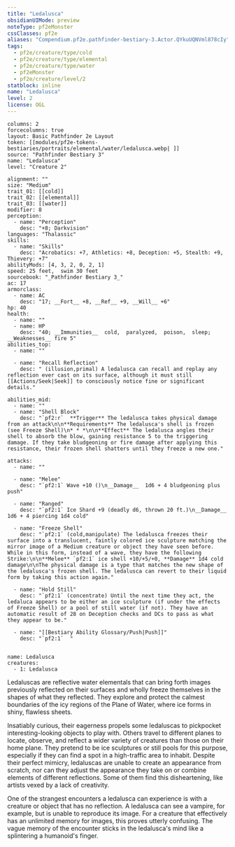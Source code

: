 ```yaml
---
title: "Ledalusca"
obsidianUIMode: preview
noteType: pf2eMonster
cssClasses: pf2e
aliases: "Compendium.pf2e.pathfinder-bestiary-3.Actor.QYkuUQNVml878cIy" 
tags:
  - pf2e/creature/type/cold
  - pf2e/creature/type/elemental
  - pf2e/creature/type/water
  - pf2eMonster
  - pf2e/creature/level/2
statblock: inline
name: "Ledalusca"
level: 2
license: OGL
---
```


```statblock
columns: 2
forcecolumns: true
layout: Basic Pathfinder 2e Layout
token: [[modules/pf2e-tokens-bestiaries/portraits/elemental/water/ledalusca.webp| ]]
source: "Pathfinder Bestiary 3"
name: "Ledalusca"
level: "Creature 2"

alignment: ""
size: "Medium"
trait_01: [[cold]]
trait_02: [[elemental]]
trait_03: [[water]]
modifier: 8
perception:
  - name: "Perception"
    desc: "+8; Darkvision"
languages: "Thalassic"
skills:
  - name: "Skills"
    desc: "Acrobatics: +7, Athletics: +8, Deception: +5, Stealth: +9, Thievery: +7"
abilityMods: [4, 3, 2, 0, 2, 1]
speed: 25 feet,  swim 30 feet
sourcebook: "_Pathfinder Bestiary 3_"
ac: 17
armorclass:
  - name: AC
    desc: "17; __Fort__ +8, __Ref__ +9, __Will__ +6"
hp: 40
health:
  - name: ""
  - name: HP
    desc: "40; __Immunities__  cold,  paralyzed,  poison,  sleep; __Weaknesses__ fire 5"
abilities_top:
  - name: ""

  - name: "Recall Reflection"
    desc: " (illusion,primal) A ledalusca can recall and replay any reflection ever cast on its surface, although it must still [[Actions/Seek|Seek]] to consciously notice fine or significant details."

abilities_mid:
  - name: ""
  - name: "Shell Block"
    desc: "`pf2:r`  **Trigger** The ledalusca takes physical damage from an attack\n\n**Requirements** The ledalusca's shell is frozen (see Freeze Shell)\n* * *\n\n**Effect** The ledalusca angles their shell to absorb the blow, gaining resistance 5 to the triggering damage. If they take bludgeoning or fire damage after applying this resistance, their frozen shell shatters until they freeze a new one."

attacks:
  - name: ""

  - name: "Melee"
    desc: "`pf2:1` Wave +10 ()\n__Damage__  1d6 + 4 bludgeoning plus push"

  - name: "Ranged"
    desc: "`pf2:1` Ice Shard +9 (deadly d6, thrown 20 ft.)\n__Damage__  1d6 + 4 piercing 1d4 cold"

  - name: "Freeze Shell"
    desc: "`pf2:1` (cold,manipulate) The ledalusca freezes their surface into a translucent, faintly colored ice sculpture matching the mirror image of a Medium creature or object they have seen before. While in this form, instead of a wave, they have the following Strike:\n\n**Melee** `pf2:1` ice shell +10/+5/+0, **Damage** 1d4 cold damage\n\nThe physical damage is a type that matches the new shape of the ledalusca's frozen shell. The ledalusca can revert to their liquid form by taking this action again."

  - name: "Hold Still"
    desc: "`pf2:1` (concentrate) Until the next time they act, the ledaluca appears to be either an ice sculpture (if under the effects of Freeze Shell) or a pool of still water (if not). They have an automatic result of 28 on Deception checks and DCs to pass as what they appear to be."

  - name: "[[Bestiary Ability Glossary/Push|Push]]"
    desc: "`pf2:1`  "
 
```

```encounter-table
name: Ledalusca
creatures:
  - 1: Ledalusca
```



Ledaluscas are reflective water elementals that can bring forth images previously reflected on their surfaces and wholly freeze themselves in the shapes of what they reflected. They explore and protect the calmest boundaries of the icy regions of the Plane of Water, where ice forms in shiny, flawless sheets.

Insatiably curious, their eagerness propels some ledaluscas to pickpocket interesting-looking objects to play with. Others travel to different planes to locate, observe, and reflect a wider variety of creatures than those on their home plane. They pretend to be ice sculptures or still pools for this purpose, especially if they can find a spot in a high-traffic area to inhabit. Despite their perfect mimicry, ledaluscas are unable to create an appearance from scratch, nor can they adjust the appearance they take on or combine elements of different reflections. Some of them find this disheartening, like artists vexed by a lack of creativity.

One of the strangest encounters a ledalusca can experience is with a creature or object that has no reflection. A ledalusca can see a vampire, for example, but is unable to reproduce its image. For a creature that effectively has an unlimited memory for images, this proves utterly confusing. The vague memory of the encounter sticks in the ledalusca's mind like a splintering a humanoid's finger.
